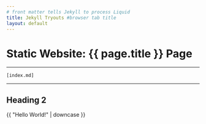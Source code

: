 ```yaml
---
# front matter tells Jekyll to process Liquid
title: Jekyll Tryouts #browser tab title
layout: default
---
```


# Static Website: {{ page.title }} Page

---
`[index.md]`

---

## Heading 2

{{ "Hello World!" | downcase }}
